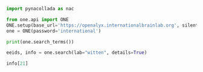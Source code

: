```python
import pynacollada as nac

from one.api import ONE
ONE.setup(base_url='https://openalyx.internationalbrainlab.org', silent=True)
one = ONE(password='international')
```

```python
print(one.search_terms())
```

```python
eeids, info = one.search(lab="witten", details=True)
```

```python
info[21]
```

```python

```
